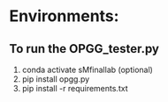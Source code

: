 # Environments:

## To run the OPGG_tester.py
1. conda activate sMfinallab (optional)
2. pip install opgg.py
3. pip install -r requirements.txt
